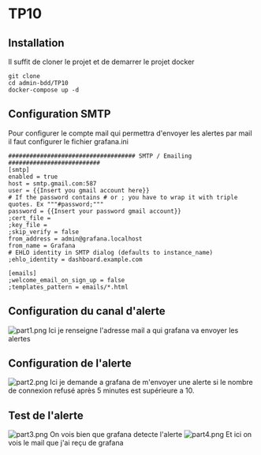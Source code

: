 # TP10
## Installation
Il suffit de cloner le projet et de demarrer le projet docker
```
git clone 
cd admin-bdd/TP10
docker-compose up -d
```
## Configuration SMTP
Pour configurer le compte mail qui permettra d'envoyer les alertes par mail il faut configurer le fichier grafana.ini
```
#################################### SMTP / Emailing ##########################
[smtp]
enabled = true
host = smtp.gmail.com:587
user = {{Insert you gmail account here}}
# If the password contains # or ; you have to wrap it with triple quotes. Ex """#password;"""
password = {{Insert your password gmail account}}
;cert_file =
;key_file =
;skip_verify = false
from_address = admin@grafana.localhost
from_name = Grafana
# EHLO identity in SMTP dialog (defaults to instance_name)
;ehlo_identity = dashboard.example.com

[emails]
;welcome_email_on_sign_up = false
;templates_pattern = emails/*.html

```
## Configuration du canal d'alerte

![part1.png](/home/nawak/git/admin-bdd/TP10/screen/part1.png)
Ici je renseigne l'adresse mail a qui grafana va envoyer les alertes
## Configuration de l'alerte

![part2.png](/home/nawak/git/admin-bdd/TP10/screen/part2.png)
Ici je demande a grafana de m'envoyer une alerte si le nombre de connexion refusé après 5 minutes est supérieure a 10.
## Test de l'alerte

![part3.png](/home/nawak/git/admin-bdd/TP10/screen/part3.png)
On vois bien que grafana detecte l'alerte
![part4.png](/home/nawak/git/admin-bdd/TP10/screen/part4.png)
Et ici on vois le mail que j'ai reçu de grafana